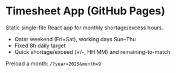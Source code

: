 # Timesheet App (GitHub Pages)
Static single-file React app for monthly shortage/excess hours.

- Qatar weekend (Fri+Sat), working days Sun–Thu
- Fixed 8h daily target
- Quick shortage/exceed (+/-, HH:MM) and remaining-to-match

Preload a month:
`/?year=2025&month=9`
